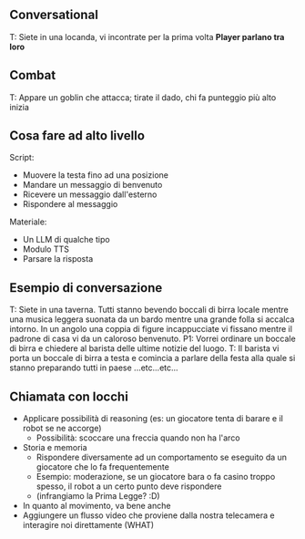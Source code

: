 ## Conversational

T: Siete in una locanda, vi incontrate per la prima volta
**Player parlano tra loro**

## Combat

T: Appare un goblin che attacca; tirate il dado, chi fa punteggio più alto inizia

## Cosa fare ad alto livello
Script:
- Muovere la testa fino ad una posizione
- Mandare un messaggio di benvenuto
- Ricevere un messaggio dall'esterno
- Rispondere al messaggio

Materiale:
- Un LLM di qualche tipo
- Modulo TTS
- Parsare la risposta


## Esempio di conversazione
T: Siete in una taverna. Tutti stanno bevendo boccali di birra locale mentre una musica leggera suonata da un bardo mentre una grande folla si accalca intorno. In un angolo una coppia di figure incappucciate vi fissano mentre il padrone di casa vi da un caloroso benvenuto. 
P1: Vorrei ordinare un boccale di birra e chiedere al barista delle ultime notizie del luogo.
T: Il barista vi porta un boccale di birra a testa e comincia a parlare della festa alla quale si stanno preparando tutti in paese ...etc...etc...


## Chiamata con Iocchi
- Applicare possibilità di reasoning (es: un giocatore tenta di barare e il robot se ne accorge)
    - Possibilità: scoccare una freccia quando non ha l'arco
- Storia e memoria
    - Rispondere diversamente ad un comportamento se eseguito da un giocatore che lo fa frequentemente
    - Esempio: moderazione, se un giocatore bara o fa casino troppo spesso, il robot a un certo punto deve rispondere
    - (infrangiamo la Prima Legge? :D)
- In quanto al movimento, va bene anche 
- Aggiungere un flusso video che proviene dalla nostra telecamera e interagire noi direttamente (WHAT)